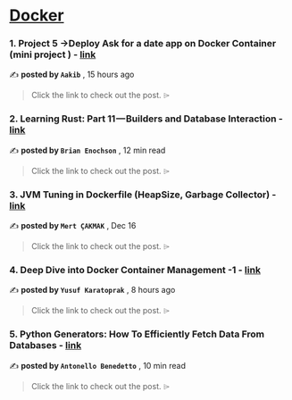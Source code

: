 
<h1><a href=https://medium.com/tag/docker/recommended target="_blank" rel="noopener noreferrer">Docker</a></h1>
<h3>1. Project 5 →Deploy Ask for a date app on Docker Container (mini project ) - <a href=https://medium.com/@aakibkhan1/project-5-deploy-ask-for-a-date-app-on-docker-container-mini-project-2435168af57d?source=tag_recommended_feed---------0-84----------docker----------710937b0_f48f_4210_bab4_e21047f2cd44------- target="_blank" rel="noopener noreferrer">link</a></h3>

✍️ **posted by `Aakib`** <date> , 15 hours ago</date>

<blockquote>Click the link to check out the post. ⌲</blockquote>

<h3>2. Learning Rust: Part 11 — Builders and Database Interaction - <a href=https://medium.com/gitconnected/learning-rust-part-11-builders-and-database-interaction-2c1f3207b6a2?source=tag_recommended_feed---------1-107----------docker----------710937b0_f48f_4210_bab4_e21047f2cd44------- target="_blank" rel="noopener noreferrer">link</a></h3>

✍️ **posted by `Brian Enochson`** <date> , 12 min read</date>

<blockquote>Click the link to check out the post. ⌲</blockquote>

<h3>3. JVM Tuning in Dockerfile (HeapSize, Garbage Collector) - <a href=https://medium.com/dev-genius/jvm-tuning-in-dockerfile-heapsize-garbage-collector-7cf609c387bb?source=tag_recommended_feed---------2-85----------docker----------710937b0_f48f_4210_bab4_e21047f2cd44------- target="_blank" rel="noopener noreferrer">link</a></h3>

✍️ **posted by `Mert ÇAKMAK`** <date> , Dec 16</date>

<blockquote>Click the link to check out the post. ⌲</blockquote>

<h3>4. Deep Dive into Docker Container Management -1 - <a href=https://medium.com/@yusufkaratoprak/deep-dive-into-docker-container-management-1-9afd1fcb867a?source=tag_recommended_feed---------3-84----------docker----------710937b0_f48f_4210_bab4_e21047f2cd44------- target="_blank" rel="noopener noreferrer">link</a></h3>

✍️ **posted by `Yusuf Karatoprak`** <date> , 8 hours ago</date>

<blockquote>Click the link to check out the post. ⌲</blockquote>

<h3>5. Python Generators: How To Efficiently Fetch Data From Databases - <a href=https://medium.com/gitconnected/python-generators-how-to-efficiently-fetch-data-from-databases-25f1947f56c0?source=tag_recommended_feed---------4-107----------docker----------710937b0_f48f_4210_bab4_e21047f2cd44------- target="_blank" rel="noopener noreferrer">link</a></h3>

✍️ **posted by `Antonello Benedetto`** <date> , 10 min read</date>

<blockquote>Click the link to check out the post. ⌲</blockquote>

